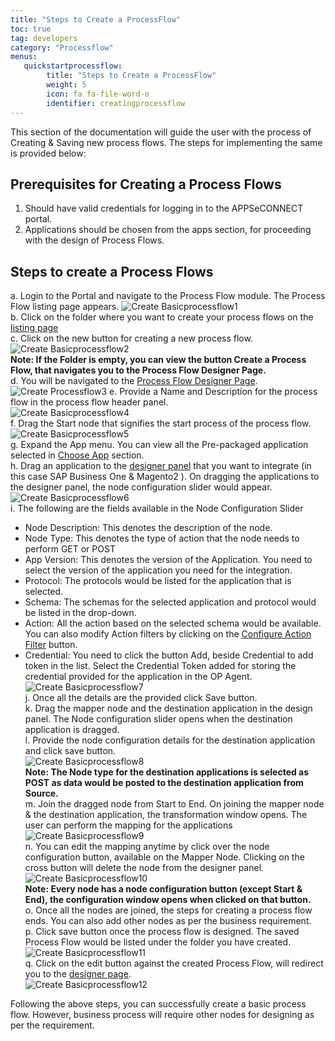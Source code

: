 ```yaml
---
title: "Steps to Create a ProcessFlow"
toc: true
tag: developers
category: "Processflow"
menus: 
   quickstartprocessflow:
        title: "Steps to Create a ProcessFlow"
        weight: 5
        icon: fa fa-file-word-o
        identifier: creatingprocessflow
---
```


This section of the documentation will guide the user with the process of Creating & Saving new process flows. The steps for implementing the same is provided below:

## Prerequisites for Creating a Process Flows
1.	Should have valid credentials for logging in to the APPSeCONNECT portal.
2.	Applications should be chosen from the apps section, for proceeding with the design of Process Flows.

## Steps to create a Process Flows
a.	Login to the Portal and navigate to the Process Flow module. The Process Flow listing page appears.
![Create Basicprocessflow1](../../staticfiles/processflow/media/create-basicprocessflow1.png)     
b.	Click on the folder where you want to create your process flows on the [listing page](/processflow/processflow-listing-page/)      
c.	Click on the new button for creating a new process flow.  
![Create Basicprocessflow2](../../staticfiles/processflow/media/create-basicprocessflow2.png)   
**Note: If the Folder is empty, you can view the button Create a Process Flow, that navigates 
you to the Process Flow Designer Page.**    
d.	You will be navigated to the [Process Flow Designer Page](/processflow/designer-processflow/).     
![Create Processflow3](../../staticfiles/processflow/media/create-processflow3.png)
e.	Provide a Name and Description for the process flow in the process flow header panel.        
![Create Basicprocessflow4](../../staticfiles/processflow/media/create-basicprocessflow4.png)     
f.	Drag the Start node that signifies the start process of the process flow.    
![Create Basicprocessflow5](../../staticfiles/processflow/media/create-basicprocessflow5.png)     
g.	Expand the App menu. You can view all the Pre-packaged application selected in [Choose App](/configuring%20appseconnect/configurations/#process-of-choosing-app) section.    
h.	Drag an application to the [designer panel](/processflow/designer-processflow/) that you want to integrate 
    (in this case SAP Business One & Magento2 ). On dragging the applications to the designer panel, the node configuration 
    slider would appear.        
![Create Basicprocessflow6](../../staticfiles/processflow/media/create-basicprocessflow6.png)      
i.	The following are the fields available in the Node Configuration Slider          
* Node Description: This denotes the description of the node.  
* Node Type: This denotes the type of action that the node needs to perform GET or POST   
* App Version: This denotes the version of the Application. You need to select the version of the application you need for the integration.  
* Protocol: The protocols would be listed for the application that is selected.     
* Schema: The schemas for the selected application and protocol would be listed in the drop-down.   
* Action: All the action based on the selected schema would be available. You can also modify Action filters by clicking on the [Configure Action Filter](/configuring%20appseconnect/configurations/#process-of-choosing-app) button.   
* Credential: You need to click the button Add, beside Credential to add token in the list. Select the Credential Token added for storing the credential provided for the application in the OP Agent.    
 ![Create Basicprocessflow7](../../staticfiles/processflow/media/create-basicprocessflow7.png)    
j.	Once all the details are the provided click Save button.       
k.	Drag the mapper node and the destination application in the design panel. The Node configuration slider opens when the destination application is dragged.  
l.	Provide the node configuration details for the destination application and click save button.  
![Create Basicprocessflow8](../../staticfiles/processflow/media/create-basicprocessflow8.png)     
**Note: The Node type for the destination applications is selected as POST as data would be posted to the destination application from Source.**    
m.	Join the dragged node from Start to End. On joining the mapper node & the destination application, the transformation window opens. The user can perform the mapping for the applications      
![Create Basicprocessflow9](../../staticfiles/processflow/media/create-basicprocessflow9.png)    
n.	You can edit the mapping anytime by click over the node configuration button, available on the Mapper Node. Clicking on the cross button will delete the node from the designer panel.      
![Create Basicprocessflow10](../../staticfiles/processflow/media/create-basicprocessflow10.png)   
**Note: Every node has a node configuration button (except Start & End), the configuration window opens when clicked on that button.**    
o.	Once all the nodes are joined, the steps for creating a process flow ends. You can also add other nodes as per the business requirement.       
p.	Click save button once the process flow is designed. The saved Process Flow would be listed under the folder you have created.         
![Create Basicprocessflow11](../../staticfiles/processflow/media/create-basicprocessflow11.png)    
q.	Click on the edit button against the created Process Flow, will redirect you to the [designer page](/processflow/designer-processflow/).       
![Create Basicprocessflow12](../../staticfiles/processflow/media/create-basicprocessflow12.png)   

Following the above steps, you can successfully create a basic process flow. However, business process will require other nodes for designing as per the requirement.  

